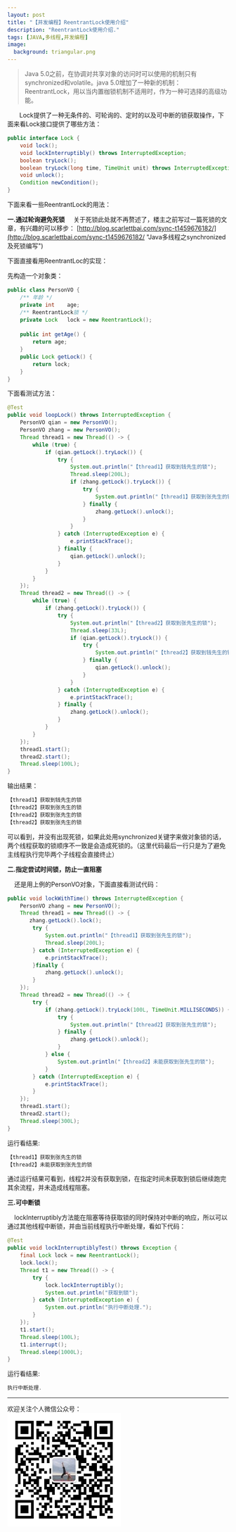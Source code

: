 ```yaml
---
layout: post
title: "【并发编程】ReentrantLock使用介绍"
description: "ReentrantLock使用介绍."
tags: [JAVA,多线程,并发编程]
image:
  background: triangular.png
---
```




> Java 5.0之前，在协调对共享对象的访问时可以使用的机制只有synchronized和volatile。java 5.0增加了一种新的机制：ReentrantLock，用以当内置枷锁机制不适用时，作为一种可选择的高级功能。
 
 &nbsp; &nbsp; &nbsp; &nbsp;Lock提供了一种无条件的、可轮询的、定时的以及可中断的锁获取操作，下面来看Lock接口提供了哪些方法：

```java
public interface Lock {
    void lock();
    void lockInterruptibly() throws InterruptedException;
    boolean tryLock();
    boolean tryLock(long time, TimeUnit unit) throws InterruptedException;
    void unlock();
    Condition newCondition();
}
```

下面来看一些ReentrantLock的用法：

**一.通过轮询避免死锁**
&nbsp;&nbsp;&nbsp;&nbsp;关于死锁此处就不再赘述了，楼主之前写过一篇死锁的文章，有兴趣的可以移步：
[http://blog.scarlettbai.com/sync-t1459676182/](http://blog.scarlettbai.com/sync-t1459676182/ "Java多线程之synchronized及死锁编写")

下面直接看用ReentrantLoc的实现：

先构造一个对象类：

```java
public class PersonVO {
	/** 年龄 */
    private int    age;
	/** ReentrantLock锁 */
    private Lock   lock = new ReentrantLock();

    public int getAge() {
        return age;
    }
    public Lock getLock() {
        return lock;
    }
}

```

下面看测试方法：

```java
@Test
public void loopLock() throws InterruptedException {
    PersonVO qian = new PersonVO();
    PersonVO zhang = new PersonVO();
    Thread thread1 = new Thread(() -> {
        while (true) {
            if (qian.getLock().tryLock()) {
                try {
                    System.out.println("【thread1】获取到钱先生的锁");
                    Thread.sleep(200L);
                    if (zhang.getLock().tryLock()) {
                        try {
                            System.out.println("【thread1】获取到张先生的锁");
                        } finally {
                            zhang.getLock().unlock();
                        }
                    }
                } catch (InterruptedException e) {
                    e.printStackTrace();
                } finally {
                    qian.getLock().unlock();
                }
            }
        }
    });
    Thread thread2 = new Thread(() -> {
        while (true) {
            if (zhang.getLock().tryLock()) {
                try {
                    System.out.println("【thread2】获取到张先生的锁");
                    Thread.sleep(33L);
                    if (qian.getLock().tryLock()) {
                        try {
                            System.out.println("【thread2】获取到钱先生的锁");
                        } finally {
                            qian.getLock().unlock();
                        }
                    }
                } catch (InterruptedException e) {
                    e.printStackTrace();
                } finally {
                    zhang.getLock().unlock();
                }
            }
        }
    });
    thread1.start();
    thread2.start();
    Thread.sleep(100L);
}
```
输出结果：

```java
【thread1】获取到钱先生的锁
【thread2】获取到张先生的锁
【thread2】获取到张先生的锁
【thread2】获取到张先生的锁
```

可以看到，并没有出现死锁，如果此处用synchronized关键字来做对象锁的话，两个线程获取的锁顺序不一致是会造成死锁的。（这里代码最后一行只是为了避免主线程执行完毕两个子线程会直接终止）

**二.指定尝试时间锁，防止一直阻塞**

&nbsp;&nbsp;&nbsp;&nbsp;还是用上例的PersonVO对象，下面直接看测试代码：

```java
public void lockWithTime() throws InterruptedException {
    PersonVO zhang = new PersonVO();
    Thread thread1 = new Thread(() -> {
       zhang.getLock().lock();
        try {
            System.out.println("【thread1】获取到张先生的锁");
            Thread.sleep(200L);
        } catch (InterruptedException e) {
            e.printStackTrace();
        }finally {
            zhang.getLock().unlock();
        }
    });
    Thread thread2 = new Thread(() -> {
        try {
            if (zhang.getLock().tryLock(100L, TimeUnit.MILLISECONDS)) {
                try {
                    System.out.println("【thread2】获取到张先生的锁");
                } finally {
                    zhang.getLock().unlock();
                }
            } else {
                System.out.println("【thread2】未能获取到张先生的锁");
            }
        } catch (InterruptedException e) {
            e.printStackTrace();
        }
    });
    thread1.start();
    thread2.start();
    Thread.sleep(300L);
}
```

运行看结果:

```java
【thread1】获取到张先生的锁
【thread2】未能获取到张先生的锁
```

通过运行结果可看到，线程2并没有获取到锁，在指定时间未获取到锁后继续跑完其余流程，并未造成线程阻塞。

**三.可中断锁**

&nbsp;&nbsp;&nbsp;&nbsp;lockInterruptibly方法能在阻塞等待获取锁的同时保持对中断的响应，所以可以通过其他线程中断锁，并由当前线程执行中断处理，看如下代码：

```java
@Test
public void lockInterruptiblyTest() throws Exception {
    final Lock lock = new ReentrantLock();
    lock.lock();
    Thread t1 = new Thread(() -> {
        try {
            lock.lockInterruptibly();
            System.out.println("获取到锁");
        } catch (InterruptedException e) {
            System.out.println("执行中断处理.");
        }
    });
    t1.start();
    Thread.sleep(100L);
    t1.interrupt();
    Thread.sleep(1000L);
}
```

运行看结果:

```java
执行中断处理.
```


----------
欢迎关注个人微信公众号：<br/>
![](/images/weixin.jpg)